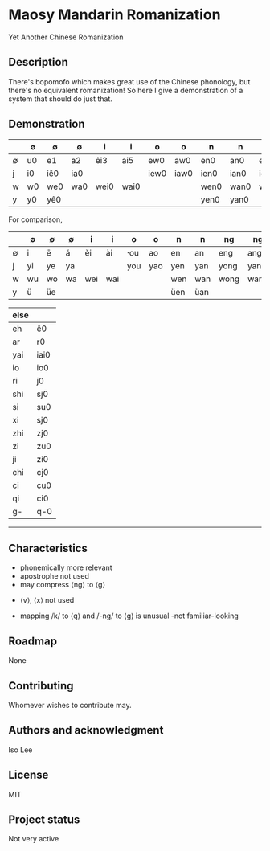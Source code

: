 # Maosy Mandarin Romanization
Yet Another Chinese Romanization

## Description
There's bopomofo which makes great use of the Chinese phonology, but there's no equivalent romanization! So here I give a demonstration of a system that should do just that.

## Demonstration
|  | ∅ | ∅ | ∅ | i | i | o | o | n | n | ng | ng |
| - | - | - | - | - | - | - | - | - | - | - | - |
| ∅ | u0 | e1 | a2 | êi3 | ai5 | ew0 | aw0 | en0 | an0 | e(n)g0 | a(n)g0 |
| j | i0 | iê0 | ia0 | | | iew0 | iaw0 | ien0 | ian0 | ie(n)g0 | ia(n)g0 |
| w | w0 | we0 | wa0 | wei0 | wai0 | | | wen0 | wan0 | we(n)g0 | wa(n)g0 |
| y | y0 | yê0 | | | | | | yen0 | yan0 |  | |

For comparison,

|  | ∅ | ∅ | ∅ | i | i | o | o | n | n | ng | ng |
| - | - | - | - | - | - | - | - | - | - | - | - |
| ∅ | i | ē | á | ěi | ài | ·ou | ao | en | an | eng | ang |
| j | yi | ye | ya | | | you | yao | yen | yan | yong | yang |
| w | wu | wo | wa | wei | wai | | | wen | wan | wong | wang |
| y | ü | üe | | | | | | üen | üan |  | |

| else | |
| - | - |
| eh | ê0 |
| ar | r0 |
| yai | iai0 |
| io | io0 |
| ri | j0 |
| shi | sj0 |
| si | su0 |
| xi | sj0 |
| zhi | zj0 |
| zi | zu0 |
| ji | zi0 |
| chi | cj0 |
| ci | cu0 |
| qi | ci0 |
| g- | q-0 |

***

## Characteristics
+ phonemically more relevant
+ apostrophe not used
+ may compress ⟨ng⟩ to ⟨g⟩
* ⟨v⟩, ⟨x⟩ not used
- mapping /k/ to ⟨q⟩ and /-ng/ to ⟨g⟩ is unusual
-not familiar-looking

## Roadmap
None

## Contributing
Whomever wishes to contribute may.

## Authors and acknowledgment
Iso Lee

## License
MIT

## Project status
Not very active
